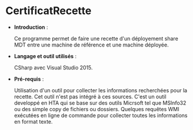 # CertificatRecette

* **Introduction** :

    Ce programme permet de faire une recette d'un déployement share MDT entre une machine de référence et une machine déployée.

* **Langage et outil utilisés** :
    
    CSharp avec Visual Studio 2015.

* **Pré-requis** :

    Utilisation d'un outil pour collecter les informations recherchées pour la recette. Cet outil n'est pas intégré à ces sources. C'est un outil developpé en HTA qui se base sur des outils Micrsoft tel que MSInfo32 ou des simple copy de fichiers ou dossiers. Quelques requêtes WMI exécutées en ligne de commande pour collecter toutes les informations en format texte.